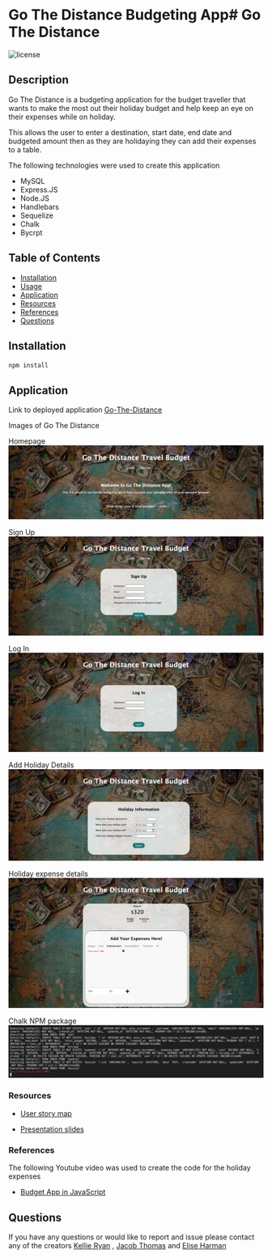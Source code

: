# Go The Distance Budgeting App# Go The Distance

![license](https://img.shields.io/badge/License-MIT-blue.svg)

## Description

Go The Distance is a budgeting application for the budget traveller that wants to make the most out their holiday budget and help keep an eye on their expenses while on holiday.

This allows the user to enter a destination, start date, end date and budgeted amount then as they are holidaying they can add their expenses to a table.

The following technologies were used to create this application

- MySQL
- Express.JS
- Node.JS
- Handlebars
- Sequelize
- Chalk
- Bycrpt

## Table of Contents

- [Installation](#installation)
- [Usage](#usage)
- [Application](#application)
- [Resources](#resources)
- [References](#references)
- [Questions](#questions)

## Installation

```
npm install
```

## Application

Link to deployed application [Go-The-Distance](https://shrouded-shore-09406.herokuapp.com/)

Images of Go The Distance

Homepage
![Homepage](public/images/landingpage.png)

Sign Up
![Sign Up](public/images/signup.png)

Log In
![Log In](public/images/login.png)

Add Holiday Details
![Add Holiday Details](public/images/holidayinfo.png)

Holiday expense details
![Create holiday details](public/images/expense.png)

Chalk NPM package
![Chalk NPM package](public/images/Chalk.png)

### Resources

- [User story map](https://miro.com/app/board/o9J_lK4fXWo=/)

- [Presentation slides](https://docs.google.com/presentation/d/1Q0ZsjC-rNou6aM7Jb8ilbUmEwDwoUqzMH1R82ahSjQ8/edit?usp=sharing)

### References

The following Youtube video was used to create the code for the holiday expenses

- [Budget App in JavaScript](https://www.youtube.com/watch?v=SQbCwfGC7EM)

## Questions

If you have any questions or would like to report and issue please contact any of the creators [Kellie Ryan](https://github.com/Kel03-byte) , [Jacob Thomas](https://github.com/JacobxThomas) and [Elise Harman](https://github.com/harmane4)
